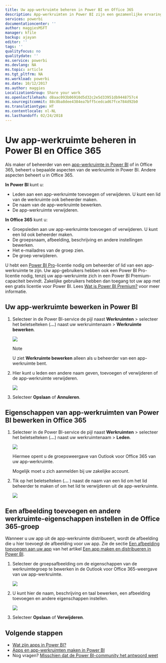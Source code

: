 ```yaml
---
title: Uw app-werkruimte beheren in Power BI en Office 365
description: App-werkruimten in Power BI zijn een gezamenlijke ervaring die is gebouwd op Office 365-groepen. Beheer uw app-werkruimten in Power BI en ook in Office 365.
services: powerbi
documentationcenter: ''
author: maggiesMSFT
manager: kfile
backup: ajayan
editor: ''
tags: ''
qualityfocus: no
qualitydate: ''
ms.service: powerbi
ms.devlang: NA
ms.topic: article
ms.tgt_pltfrm: NA
ms.workload: powerbi
ms.date: 10/12/2017
ms.author: maggies
LocalizationGroup: Share your work
ms.openlocfilehash: d8aac093b06910d5d32c2e5d33951db9448757c4
ms.sourcegitcommit: 88c8ba8dee4384ea7bff5cedcad67fce784d92b0
ms.translationtype: HT
ms.contentlocale: nl-NL
ms.lasthandoff: 02/24/2018
---
```

# <a name="manage-your-app-workspace-in-power-bi-and-office-365"></a>Uw app-werkruimte beheren in Power BI en Office 365
Als maker of beheerder van een [app-werkruimte in Power BI](service-install-use-apps.md) of in Office 365, beheert u bepaalde aspecten van de werkruimte in Power BI. Andere aspecten beheert u in Office 365. 

**In Power BI** kunt u:

* Leden aan een app-werkruimte toevoegen of verwijderen. U kunt een lid van de werkruimte ook beheerder maken.
* De naam van de app-werkruimte bewerken.
* De app-werkruimte verwijderen.

**In Office 365** kunt u:

* Groepsleden aan uw app-werkruimte toevoegen of verwijderen. U kunt een lid ook beheerder maken.
* De groepsnaam, afbeelding, beschrijving en andere instellingen bewerken.
* Het e-mailadres van de groep zien.
* De groep verwijderen.

U hebt een [Power BI Pro](service-free-vs-pro.md)-licentie nodig om beheerder of lid van een app-werkruimte te zijn. Uw app-gebruikers hebben ook een Power BI Pro-licentie nodig, tenzij uw app-werkruimte zich in een Power BI Premium-capaciteit bevindt. Zakelijke gebruikers hebben dan toegang tot uw app met een gratis licentie voor Power BI. Lees [Wat is Power BI Premium?](service-premium.md) voor meer informatie.

## <a name="edit-your-app-workspace-in-power-bi"></a>Uw app-werkruimte bewerken in Power BI
1. Selecteer in de Power BI-service de pijl naast **Werkruimten** > selecteer het beletselteken (**…**) naast uw werkruimtenaam > **Werkruimte bewerken**. 
   
   ![](media/service-manage-app-workspace-in-power-bi-and-office-365/power-bi-app-ellipsis.png)
   
   > [!NOTE]
   > U ziet **Werkruimte bewerken** alleen als u beheerder van een app-werkruimte bent.
   > 
   > 
2. Hier kunt u leden een andere naam geven, toevoegen of verwijderen of de app-werkruimte verwijderen. 
   
   ![](media/service-manage-app-workspace-in-power-bi-and-office-365/power-bi-app-edit-workspace.png)
3. Selecteer **Opslaan** of **Annuleren**.

## <a name="edit-power-bi-app-workspace-properties-in-office-365"></a>Eigenschappen van app-werkruimten van Power BI bewerken in Office 365
1. Selecteer in de Power BI-service de pijl naast **Werkruimten** > selecteer het beletselteken (**…**) naast uw werkruimtenaam > **Leden**. 
   
   ![](media/service-manage-app-workspace-in-power-bi-and-office-365/power-bi-app-ellipsis.png)
   
   Hiermee opent u de groepsweergave van Outlook voor Office 365 van uw app-werkruimte.
   
   Mogelijk moet u zich aanmelden bij uw zakelijke account.
2. Tik op het beletselteken (**...** ) naast de naam van een lid om het lid beheerder te maken of om het lid te verwijderen uit de app-werkruimte. 
   
   ![](media/service-manage-app-workspace-in-power-bi-and-office-365/pbi_managegroupo365.png)

## <a name="add-an-image-and-set-other-workspace-properties-in-the-office-365-group"></a>Een afbeelding toevoegen en andere werkruimte-eigenschappen instellen in de Office 365-groep
Wanneer u uw app uit de app-werkruimte distribueert, wordt de afbeelding die u hier toevoegt de afbeelding voor uw app. Zie de sectie [Een afbeelding toevoegen aan uw app](service-create-distribute-apps.md#add-an-image-to-your-app-optional) van het artikel [Een app maken en distribueren in Power BI](service-create-distribute-apps.md).

1. Selecteer de groepsafbeelding om de eigenschappen van de werkruimtegroep te bewerken in de Outlook voor Office 365-weergave van uw app-werkruimte.
   
   ![](media/service-manage-app-workspace-in-power-bi-and-office-365/pbi_editgroupo365.png)
2. U kunt hier de naam, beschrijving en taal bewerken, een afbeelding toevoegen en andere eigenschappen instellen.
   
   ![](media/service-manage-app-workspace-in-power-bi-and-office-365/pbi_editgrpo365dialog.png)
3. Selecteer **Opslaan** of **Verwijderen**.

## <a name="next-steps"></a>Volgende stappen
* [Wat zijn apps in Power BI?](service-install-use-apps.md)
* [Apps en app-werkruimten maken in Power BI](service-create-distribute-apps.md)
* Nog vragen? [Misschien dat de Power BI-community het antwoord weet](http://community.powerbi.com/)

